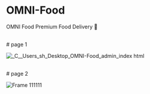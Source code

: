 # OMNI-Food
OMNI Food Premium Food Delivery 🥓

<br>
# page 1

![_C__Users_sh_Desktop_OMNI-Food_admin_index html](https://github.com/user-attachments/assets/7f665303-99b6-4707-9143-fd5fe1c6278f)

<br>
# page 2

![Frame 111111](https://github.com/user-attachments/assets/953ebd1f-aa42-4c1a-ba52-f629a95741b6)

